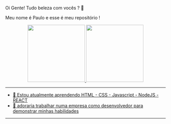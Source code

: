 Oi Gente! Tudo beleza com vocês ?  👋

Meu nome é Paulo e esse é meu repositório ! 

<div align="center">
  <a href="https://github.com/PauloCollares1">
  <img height="180em" src="https://github-readme-stats.vercel.app/api?username=PauloCollares1&show_icons=true&theme=merko&include_all_commits=true&count_private=true"/>
  <img height="180em" src="https://github-readme-stats.vercel.app/api/top-langs/?username=PauloCollares1&layout=compact&langs_count=7&theme=dracula"/>
</div>
  
- ---------------------------------------------------------------------------------------------
- 🌱 Estou atualmente aprendendo HTML - CSS - Javascript - NodeJS - REACT
- 🤔 adoraria trabalhar numa empresa como desenvolvedor para demonstrar minhas habilidades 
- ---------------------------------------------------------------------------------------------

